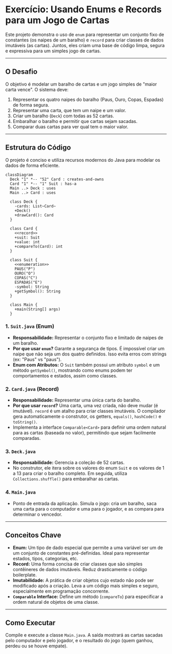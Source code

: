 # Exercício: Usando Enums e Records para um Jogo de Cartas

Este projeto demonstra o uso de `enum` para representar um conjunto fixo de constantes (os naipes de um baralho) e `record` para criar classes de dados imutáveis (as cartas). Juntos, eles criam uma base de código limpa, segura e expressiva para um simples jogo de cartas.

---

## O Desafio

O objetivo é modelar um baralho de cartas e um jogo simples de "maior carta vence". O sistema deve:

1.  Representar os quatro naipes do baralho (Paus, Ouro, Copas, Espadas) de forma segura.
2.  Representar uma carta, que tem um naipe e um valor.
3.  Criar um baralho (`Deck`) com todas as 52 cartas.
4.  Embaralhar o baralho e permitir que cartas sejam sacadas.
5.  Comparar duas cartas para ver qual tem o maior valor.

---

## Estrutura do Código

O projeto é conciso e utiliza recursos modernos do Java para modelar os dados de forma eficiente.

```mermaid
classDiagram
  Deck "1" *-- "52" Card : creates-and-owns
  Card "1" *-- "1" Suit : has-a
  Main ..> Deck : uses
  Main ..> Card : uses

  class Deck {
    -cards: List~Card~
    +Deck()
    +drawCard(): Card
  }

  class Card {
    <<record>>
    +suit: Suit
    +value: int
    +compareTo(Card): int
  }

  class Suit {
    <<enumeration>>
    PAUS("P")
    OURO("O")
    COPAS("C")
    ESPADAS("E")
    -symbol: String
    +getSymbol(): String
  }

  class Main {
    +main(String[] args)
  }
```

### 1. `Suit.java` (Enum)
*   **Responsabilidade:** Representar o conjunto fixo e limitado de naipes de um baralho.
*   **Por que usar `enum`?** Garante a segurança de tipos. É impossível criar um naipe que não seja um dos quatro definidos. Isso evita erros com strings (ex: "Paus" vs "paus").
*   **Enum com Atributos:** O `Suit` também possui um atributo `symbol` e um método `getSymbol()`, mostrando como enums podem ter comportamentos e estados, assim como classes.

### 2. `Card.java` (Record)
*   **Responsabilidade:** Representar uma única carta do baralho.
*   **Por que usar `record`?** Uma carta, uma vez criada, não deve mudar (é imutável). `record` é um atalho para criar classes imutáveis. O compilador gera automaticamente o construtor, os getters, `equals()`, `hashCode()` e `toString()`.
*   Implementa a interface `Comparable<Card>` para definir uma ordem natural para as cartas (baseada no valor), permitindo que sejam facilmente comparadas.

### 3. `Deck.java`
*   **Responsabilidade:** Gerencia a coleção de 52 cartas.
*   No construtor, ele itera sobre os valores do enum `Suit` e os valores de 1 a 13 para criar o baralho completo. Em seguida, utiliza `Collections.shuffle()` para embaralhar as cartas.

### 4. `Main.java`
*   Ponto de entrada da aplicação. Simula o jogo: cria um baralho, saca uma carta para o computador e uma para o jogador, e as compara para determinar o vencedor.

---

## Conceitos Chave

*   **Enum:** Um tipo de dado especial que permite a uma variável ser um de um conjunto de constantes pré-definidas. Ideal para representar estados, tipos, categorias, etc.
*   **Record:** Uma forma concisa de criar classes que são simples contêineres de dados imutáveis. Reduz drasticamente o código boilerplate.
*   **Imutabilidade:** A prática de criar objetos cujo estado não pode ser modificado após a criação. Leva a um código mais simples e seguro, especialmente em programação concorrente.
*   **`Comparable` Interface:** Define um método (`compareTo`) para especificar a ordem natural de objetos de uma classe.

---

## Como Executar

Compile e execute a classe `Main.java`. A saída mostrará as cartas sacadas pelo computador e pelo jogador, e o resultado do jogo (quem ganhou, perdeu ou se houve empate).
